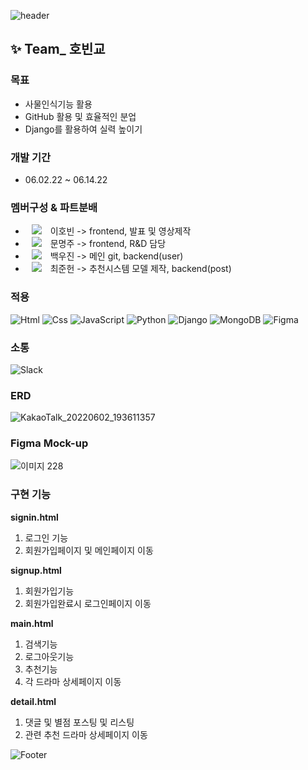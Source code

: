 ![header](https://capsule-render.vercel.app/api?type=waving&color=FF0000&height=150&section=header&text=K-drama%20Project&fontSize=30)

## ✨ Team\_ 호빈교

### 목표

-   사물인식기능 활용
-   GitHub 활용 및 효율적인 분업
-   Django를 활용하여 실력 높이기

### 개발 기간

-   06.02.22 ~ 06.14.22

### 멤버구성 & 파트분배
-   <a href="https://github.com/DingoFreestyle"><img 
          src="http://img.shields.io/badge/-Git%20Hub-010000?style=flat&logo=github&link=https://alpox.kr"
          style="height : auto; margin-left : 10px; margin-right : 10px;"/></a> 이호빈 -> frontend, 발표 및 영상제작
-   <a href="https://github.com/Moonmooj"><img 
          src="http://img.shields.io/badge/-Git%20Hub-010000?style=flat&logo=github&link=https://alpox.kr"
          style="height : auto; margin-left : 10px; margin-right : 10px;"/></a> 문명주 -> frontend, R&D 담당
-   <a href="https://github.com/woojin9606"><img 
          src="http://img.shields.io/badge/-Git%20Hub-010000?style=flat&logo=github&link=https://alpox.kr"
          style="height : auto; margin-left : 10px; margin-right : 10px;"/></a> 백우진 -> 메인 git, backend(user)
-   <a href="https://github.com/attabooi"><img 
          src="http://img.shields.io/badge/-Git%20Hub-010000?style=flat&logo=github&link=https://alpox.kr"
          style="height : auto; margin-left : 10px; margin-right : 10px;"/></a> 최준헌 -> 추천시스템 모델 제작, backend(post)

### 적용

<img alt="Html" src ="https://img.shields.io/badge/HTML5-E34F26.svg?&style=for-the-badge&logo=HTML5&logoColor=white"/> <img alt="Css" src ="https://img.shields.io/badge/CSS3-1572B6.svg?&style=for-the-badge&logo=CSS3&logoColor=white"/> <img alt="JavaScript" src ="https://img.shields.io/badge/JavaScriipt-F7DF1E.svg?&style=for-the-badge&logo=JavaScript&logoColor=black"/> <img alt="Python" src ="https://img.shields.io/badge/Python-3776AB.svg?&style=for-the-badge&logo=Python&logoColor=white"/> <img alt="Django" src ="https://img.shields.io/badge/Django-E34F30.svg?&style=for-the-badge&logo=Django&logoColor=white"/> <img alt="MongoDB" src ="https://img.shields.io/badge/MongoDB-3DDC84.svg?&style=for-the-badge&logo=MongoDB&logoColor=black"/> <img alt="Figma" src ="https://img.shields.io/badge/Figma-6F6EAE.svg?&style=for-the-badge&logo=Figma&logoColor=black"/>

### 소통

<img alt="Slack" src ="https://img.shields.io/badge/Slack-8A576D.svg?&style=for-the-badge&logo=Slack&logoColor=black"/>

### ERD
![KakaoTalk_20220602_193611357](https://user-images.githubusercontent.com/102009707/173728790-8527725e-d02c-4ec1-8062-d13876804897.png)

### Figma Mock-up
![이미지 228](https://user-images.githubusercontent.com/102009707/173729338-1826902a-a711-479b-820d-8f2fddea5bb0.png)

### 구현 기능

**signin.html**

1. 로그인 기능 
2. 회원가입페이지 및 메인페이지 이동

**signup.html**

1. 회원가입기능
2. 회원가입완료시 로그인페이지 이동

**main.html**

1. 검색기능
2. 로그아웃기능
3. 추천기능
4. 각 드라마 상세페이지 이동

**detail.html**

1. 댓글 및 별점 포스팅 및 리스팅
2. 관련 추천 드라마 상세페이지 이동


![Footer](https://capsule-render.vercel.app/api?type=waving&color=FF0000&height=200&section=footer)
